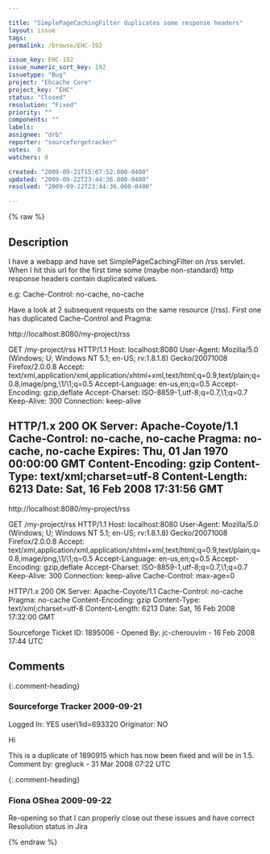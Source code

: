 ```yaml
---

title: "SimplePageCachingFilter duplicates some response headers"
layout: issue
tags: 
permalink: /browse/EHC-192

issue_key: EHC-192
issue_numeric_sort_key: 192
issuetype: "Bug"
project: "Ehcache Core"
project_key: "EHC"
status: "Closed"
resolution: "Fixed"
priority: ""
components: ""
labels: 
assignee: "drb"
reporter: "sourceforgetracker"
votes:  0
watchers: 0

created: "2009-09-21T15:07:52.000-0400"
updated: "2009-09-22T23:44:36.000-0400"
resolved: "2009-09-22T23:44:36.000-0400"

---
```




{% raw %}



## Description

<div markdown="1" class="description">

I have a webapp and have set SimplePageCachingFilter on /rss servlet. When I hit this url for the first time some (maybe non-standard) http response headers contain duplicated values.

e.g: Cache-Control: no-cache, no-cache

Have a look at 2 subsequent requests on the same resource (/rss). First one has duplicated Cache-Control and Pragma:


http://localhost:8080/my-project/rss

GET /my-project/rss HTTP/1.1
Host: localhost:8080
User-Agent: Mozilla/5.0 (Windows; U; Windows NT 5.1; en-US; rv:1.8.1.8) Gecko/20071008 Firefox/2.0.0.8
Accept: text/xml,application/xml,application/xhtml+xml,text/html;q=0.9,text/plain;q=0.8,image/png,\1/\1;q=0.5
Accept-Language: en-us,en;q=0.5
Accept-Encoding: gzip,deflate
Accept-Charset: ISO-8859-1,utf-8;q=0.7,\1;q=0.7
Keep-Alive: 300
Connection: keep-alive

HTTP/1.x 200 OK
Server: Apache-Coyote/1.1
Cache-Control: no-cache, no-cache
Pragma: no-cache, no-cache
Expires: Thu, 01 Jan 1970 00:00:00 GMT
Content-Encoding: gzip
Content-Type: text/xml;charset=utf-8
Content-Length: 6213
Date: Sat, 16 Feb 2008 17:31:56 GMT
----------------------------------------------------------
http://localhost:8080/my-project/rss

GET /my-project/rss HTTP/1.1
Host: localhost:8080
User-Agent: Mozilla/5.0 (Windows; U; Windows NT 5.1; en-US; rv:1.8.1.8) Gecko/20071008 Firefox/2.0.0.8
Accept: text/xml,application/xml,application/xhtml+xml,text/html;q=0.9,text/plain;q=0.8,image/png,\1/\1;q=0.5
Accept-Language: en-us,en;q=0.5
Accept-Encoding: gzip,deflate
Accept-Charset: ISO-8859-1,utf-8;q=0.7,\1;q=0.7
Keep-Alive: 300
Connection: keep-alive
Cache-Control: max-age=0

HTTP/1.x 200 OK
Server: Apache-Coyote/1.1
Cache-Control: no-cache
Pragma: no-cache
Content-Encoding: gzip
Content-Type: text/xml;charset=utf-8
Content-Length: 6213
Date: Sat, 16 Feb 2008 17:32:00 GMT

Sourceforge Ticket ID: 1895006 - Opened By: jc-cherouvim - 16 Feb 2008 17:44 UTC

</div>

## Comments


{:.comment-heading}
### **Sourceforge Tracker** <span class="date">2009-09-21</span>

<div markdown="1" class="comment">

Logged In: YES 
user\1id=693320
Originator: NO

Hi

This is a duplicate of 1890915 which has now been fixed and will be in 1.5.
Comment by: gregluck - 31 Mar 2008 07:22 UTC

</div>


{:.comment-heading}
### **Fiona OShea** <span class="date">2009-09-22</span>

<div markdown="1" class="comment">

Re-opening so that I can properly close out these issues and have correct Resolution status in Jira

</div>



{% endraw %}
